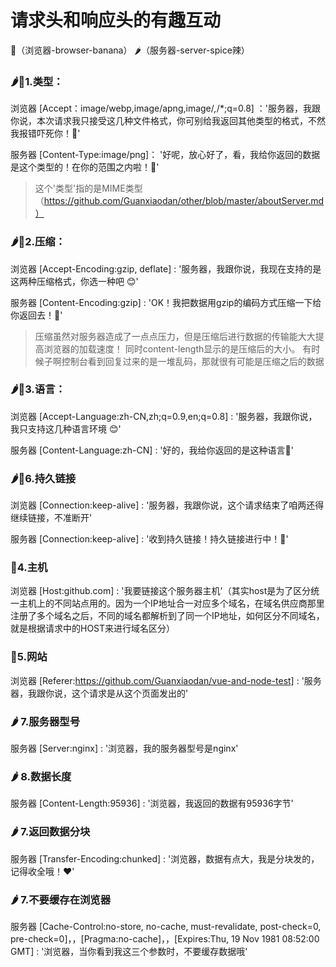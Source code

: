 # 请求头和响应头的有趣互动
🍌（浏览器-browser-banana）
🌶（服务器-server-spice辣）

### 🌶🍌1.类型：
浏览器 [Accept：image/webp,image/apng,image/*,*/*;q=0.8] ：'服务器，我跟你说，本次请求我只接受这几种文件格式，你可别给我返回其他类型的格式，不然我报错吓死你！😤'

服务器 [Content-Type:image/png]： '好呢，放心好了，看，我给你返回的数据是这个类型的！在你的范围之内啦！🌹'

> 这个'类型'指的是MIME类型（https://github.com/Guanxiaodan/other/blob/master/aboutServer.md）


### 🌶🍌2.压缩：
浏览器 [Accept-Encoding:gzip, deflate] : '服务器，我跟你说，我现在支持的是这两种压缩格式，你选一种吧 😊'

服务器 [Content-Encoding:gzip] : 'OK！我把数据用gzip的编码方式压缩一下给你返回去！🌹'

> 压缩虽然对服务器造成了一点点压力，但是压缩后进行数据的传输能大大提高浏览器的加载速度！
同时content-length显示的是压缩后的大小。
有时候子啊控制台看到回复过来的是一堆乱码，那就很有可能是压缩之后的数据

### 🌶🍌3.语言：
浏览器 [Accept-Language:zh-CN,zh;q=0.9,en;q=0.8] : '服务器，我跟你说，我只支持这几种语言环境 😊'

服务器 [Content-Language:zh-CN] : '好的，我给你返回的是这种语言🌹'

### 🌶🍌6.持久链接
浏览器 [Connection:keep-alive] : '服务器，我跟你说，这个请求结束了咱两还得继续链接，不准断开'

服务器 [Connection:keep-alive] : '收到持久链接！持久链接进行中！🌹'


### 🍌4.主机
浏览器 [Host:github.com] : '我要链接这个服务器主机'（其实host是为了区分统一主机上的不同站点用的。因为一个IP地址合一对应多个域名，在域名供应商那里注册了多个域名之后，不同的域名都解析到了同一个IP地址，如何区分不同域名，就是根据请求中的HOST来进行域名区分）

### 🍌5.网站
浏览器 [Referer:https://github.com/Guanxiaodan/vue-and-node-test] : '服务器，我跟你说，这个请求是从这个页面发出的'


### 🌶 7.服务器型号
服务器 [Server:nginx] : '浏览器，我的服务器型号是nginx'

### 🌶 8.数据长度
服务器 [Content-Length:95936] : '浏览器，我返回的数据有95936字节'


### 🌶 7.返回数据分块
服务器 [Transfer-Encoding:chunked] : '浏览器，数据有点大，我是分块发的，记得收全哦！❤️'

### 🌶 7.不要缓存在浏览器
服务器 [Cache-Control:no-store, no-cache, must-revalidate, post-check=0, pre-check=0]，，[Pragma:no-cache]，，[Expires:Thu, 19 Nov 1981 08:52:00 GMT]  : '浏览器，当你看到我这三个参数时，不要缓存数据哦️'

